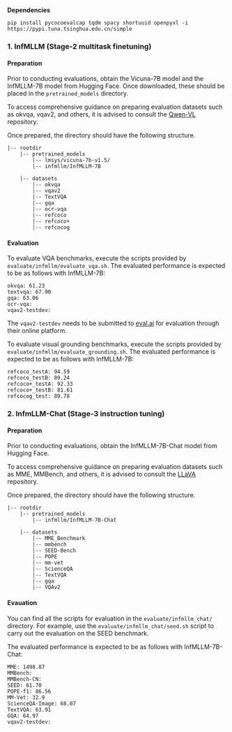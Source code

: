 **Dependencies**
```
pip install pycocoevalcap tqdm spacy shortuuid openpyxl -i https://pypi.tuna.tsinghua.edu.cn/simple
```

### 1. InfMLLM (Stage-2 multitask finetuning)

#### Preparation

Prior to conducting evaluations, obtain the Vicuna-7B model and the InfMLLM-7B model from Hugging Face. Once downloaded, these should be placed in the ```pretrained_models``` directory.


To access comprehensive guidance on preparing evaluation datasets such as okvqa, vqav2, and others, it is advised to consult the [Qwen-VL](https://github.com/QwenLM/Qwen-VL/blob/master/eval_mm/EVALUATION.md) repository. 

Once prepared, the directory should have the following structure.

```
|-- rootdir
    |-- pretrained_models
        |-- lmsys/vicuna-7b-v1.5/
        |-- infmllm/InfMLLM-7B

    |-- datasets
        |-- okvqa
        |-- vqav2
        |-- TextVQA
        |-- gqa
        |-- ocr-vqa
        |-- refcoco
        |-- refcoco+
        |-- refcocog
```

#### Evaluation

To evaluate VQA benchmarks, execute the scripts provided by ```evaluate/infmllm/evaluate_vqa.sh```. The evaluated performance is expected to be as follows with InfMLLM-7B:

```
okvqa: 61.23
textvqa: 67.90
gqa: 63.06
ocr-vqa:
vqav2-testdev: 
```


The ```vqav2-testdev``` needs to be submitted to [eval.ai](https://eval.ai/web/challenges/challenge-page/830/my-submission) for evaluation through their online platform.


To evaluate visual grounding benchmarks, execute the scripts provided by ```evaluate/infmllm/evaluate_grounding.sh```. The evaluated performance is expected to be as follows with InfMLLM-7B:
```
refcoco_testA: 94.59
refcoco_testB: 89.24
refcoco+_testA: 92.33
refcoco+_testB: 81.61
refcocog_test: 89.78
```


### 2. InfmLLM-Chat (Stage-3 instruction tuning)

#### Preparation


Prior to conducting evaluations, obtain the InfMLLM-7B-Chat model from Hugging Face.

To access comprehensive guidance on preparing evaluation datasets such as MME, MMBench, and others, it is advised to consult the [LLaVA](https://github.com/haotian-liu/LLaVA/blob/main/docs/Evaluation.md) repository.


Once prepared, the directory should have the following structure.

```
|-- rootdir
    |-- pretrained_models
        |-- infmllm/InfMLLM-7B-Chat

    |-- datasets
        |-- MME_Benchmark
        |-- mmbench
        |-- SEED-Bench
        |-- POPE
        |-- mm-vet
        |-- ScienceQA
        |-- TextVQA
        |-- gqa
        |-- VQAv2

```

#### Evauation

You can find all the scripts for evaluation in the ```evaluate/infmllm_chat/``` directory. For example, use the ```evaluate/infmllm_chat/seed.sh``` script to carry out the evaluation on the SEED benchmark.

The evaluated performance is expected to be as follows with InfMLLM-7B-Chat:
```
MME: 1498.87
MMBench: 
MMBench-CN: 
SEED: 61.70
POPE-f1: 86.56
MM-Vet: 32.9
ScienceQA-Image: 68.07
TextVQA: 63.91
GQA: 64.97
vqav2-testdev: 
```